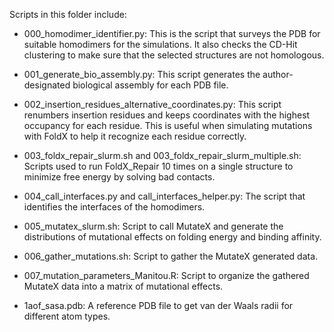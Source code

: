 Scripts in this folder include:

- 000\_homodimer\_identifier.py: This is the script that surveys the PDB for suitable homodimers for the simulations. It also checks the CD-Hit clustering to make sure that the selected structures are not homologous.

- 001\_generate\_bio\_assembly.py: This script generates the author-designated biological assembly for each PDB file.

- 002\_insertion\_residues\_alternative\_coordinates.py: This script renumbers insertion residues and keeps coordinates with the highest occupancy for each residue. This is useful when simulating mutations with FoldX to help it recognize each residue correctly.

- 003\_foldx\_repair\_slurm.sh and 003\_foldx\_repair\_slurm\_multiple.sh: Scripts used to run FoldX\_Repair 10 times on a single structure to minimize free energy by solving bad contacts.

- 004\_call\_interfaces.py and call\_interfaces\_helper.py: The script that identifies the interfaces of the homodimers.

- 005\_mutatex\_slurm.sh: Script to call MutateX and generate the distributions of mutational effects on folding energy and binding affinity.

- 006\_gather\_mutations.sh: Script to gather the MutateX generated data.

- 007\_mutation\_parameters\_Manitou.R: Script to organize the gathered MutateX data into a matrix of mutational effects.

- 1aof\_sasa.pdb: A reference PDB file to get van der Waals radii for different atom types.

